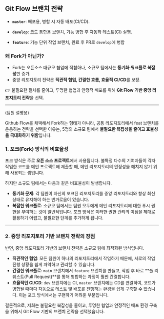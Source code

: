 ## Git Flow 브랜치 전략

- **`master`**: 배포용, 병합 시 자동 배포(CI/CD).

- **`develop`**: 코드 통합용 브랜치, 기능 병합 후 자동화 테스트(CI) 실행.

- **`feature`**: 기능 단위 작업 브랜치, 완료 후 PR로 `develop`에 병합

  

### 왜 Fork가 아닌가?

- Fork는 오픈소스 대규모 협업에 적합하나, 소규모 팀에서는 **동기화·워크플로 복잡성**만 증가.
- 중앙 리포지토리 전략은 **직관적 협업, 간결한 흐름, 효율적 CI/CD**를 보장.

👉 불필요한 절차를 줄이고, 투명한 협업과 안정적 배포를 위해 **Git Flow 기반 중앙 리포지토리 전략**을 선택.





---



(팀원 설명용)



Github Flow를 채택해서 Fork하는 형태가  아니라,
공통 리포지토리에서 feat 브랜치를 운용하는 전략을 선택한 이유는, 
5명의 소규모 팀에서 **불필요한 복잡성을 줄이고 효율성을 극대화하기 위함**입니다.



### 1. 포크(Fork) 방식의 비효율성



포크 방식은 주로 **오픈 소스 프로젝트**에서 사용됩니다. 불특정 다수의 기여자들이 각자 작업한 코드를 메인 프로젝트에 제출할 때, 메인 리포지토리의 안정성을 해치지 않기 위해 사용되는 셈입니다.

하지만 소규모 팀에서는 다음과 같은 비효율성이 발생합니다.

- **동기화 문제**: 각 팀원이 자신의 포크된 리포지토리를 중앙 리포지토리와 항상 최신 상태로 유지해야 하는 번거로움이 있습니다.
- **복잡한 워크플로**: 소규모 팀에서는 팀원 모두에게 메인 리포지토리에 대한 푸시 권한을 부여하는 것이 일반적입니다. 포크 방식은 이러한 권한 관리의 이점을 제대로 활용하기 어렵고, 불필요한 단계를 추가하게 됩니다.

------



### 2. 중앙 리포지토리 기반 브랜치 전략의 장점



반면, 중앙 리포지토리 기반의 브랜치 전략은 소규모 팀에 최적화된 방식입니다.

- **직관적인 협업**: 모든 팀원이 하나의 리포지토리에서 작업하기 때문에, 서로의 작업 진행 상황을 쉽게 파악하고 관리할 수 있습니다.
- **간결한 워크플로**: `main` 브랜치에서 `feature` 브랜치를 만들고, 작업 후 바로 **풀 리퀘스트(Pull Request)**를 통해 병합하는 과정이 훨씬 간결합니다.
- **효율적인 CI/CD**: `dev` 브랜치에는 CI, `master` 브랜치에는 CD를 연결하여, 코드가 병합될 때마다 자동으로 테스트 및 배포를 진행하는 환경을 쉽게 구축할 수 있습니다. 이는 포크 방식에서는 구현하기 어려운 부분입니다.

결론적으로, 저희는 불필요한 복잡성을 줄이고, 투명한 협업과 안정적인 배포 환경 구축을 위해서 Git Flow 기반의 브랜치 전략을 선택했습니다.